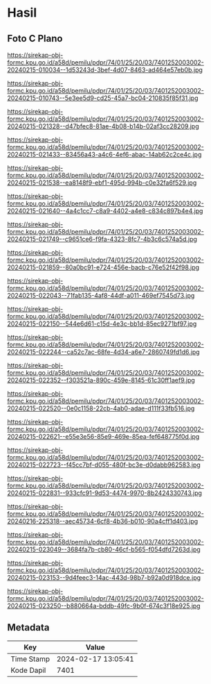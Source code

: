 # Hasil

## Foto C Plano

https://sirekap-obj-formc.kpu.go.id/a58d/pemilu/pdpr/74/01/25/20/03/7401252003002-20240215-010034--1d53243d-3bef-4d07-8463-ad464e57eb0b.jpg

https://sirekap-obj-formc.kpu.go.id/a58d/pemilu/pdpr/74/01/25/20/03/7401252003002-20240215-010743--5e3ee5d9-cd25-45a7-bc04-210835f85f31.jpg

https://sirekap-obj-formc.kpu.go.id/a58d/pemilu/pdpr/74/01/25/20/03/7401252003002-20240215-021328--d47bfec8-81ae-4b08-b14b-02af3cc28209.jpg

https://sirekap-obj-formc.kpu.go.id/a58d/pemilu/pdpr/74/01/25/20/03/7401252003002-20240215-021433--83456a43-a4c6-4ef6-abac-14ab62c2ce4c.jpg

https://sirekap-obj-formc.kpu.go.id/a58d/pemilu/pdpr/74/01/25/20/03/7401252003002-20240215-021538--ea8148f9-ebf1-495d-994b-c0e32fa6f529.jpg

https://sirekap-obj-formc.kpu.go.id/a58d/pemilu/pdpr/74/01/25/20/03/7401252003002-20240215-021640--4a4c1cc7-c8a9-4402-a4e8-c834c897b4e4.jpg

https://sirekap-obj-formc.kpu.go.id/a58d/pemilu/pdpr/74/01/25/20/03/7401252003002-20240215-021749--c9651ce6-f9fa-4323-8fc7-4b3c6c574a5d.jpg

https://sirekap-obj-formc.kpu.go.id/a58d/pemilu/pdpr/74/01/25/20/03/7401252003002-20240215-021859--80a0bc91-e724-456e-bacb-c76e52f42f98.jpg

https://sirekap-obj-formc.kpu.go.id/a58d/pemilu/pdpr/74/01/25/20/03/7401252003002-20240215-022043--71fab135-4af8-44df-a011-469ef7545d73.jpg

https://sirekap-obj-formc.kpu.go.id/a58d/pemilu/pdpr/74/01/25/20/03/7401252003002-20240215-022150--544e6d61-c15d-4e3c-bb1d-85ec9271bf97.jpg

https://sirekap-obj-formc.kpu.go.id/a58d/pemilu/pdpr/74/01/25/20/03/7401252003002-20240215-022244--ca52c7ac-68fe-4d34-a6e7-2860749fd1d6.jpg

https://sirekap-obj-formc.kpu.go.id/a58d/pemilu/pdpr/74/01/25/20/03/7401252003002-20240215-022352--f303521a-890c-459e-8145-61c30ff1aef9.jpg

https://sirekap-obj-formc.kpu.go.id/a58d/pemilu/pdpr/74/01/25/20/03/7401252003002-20240215-022520--0e0c1158-22cb-4ab0-adae-d111f33fb516.jpg

https://sirekap-obj-formc.kpu.go.id/a58d/pemilu/pdpr/74/01/25/20/03/7401252003002-20240215-022621--e55e3e56-85e9-469e-85ea-fef648775f0d.jpg

https://sirekap-obj-formc.kpu.go.id/a58d/pemilu/pdpr/74/01/25/20/03/7401252003002-20240215-022723--f45cc7bf-d055-480f-bc3e-d0dabb962583.jpg

https://sirekap-obj-formc.kpu.go.id/a58d/pemilu/pdpr/74/01/25/20/03/7401252003002-20240215-022831--933cfc91-9d53-4474-9970-8b2424330743.jpg

https://sirekap-obj-formc.kpu.go.id/a58d/pemilu/pdpr/74/01/25/20/03/7401252003002-20240216-225318--aec45734-6cf8-4b36-b010-90a4cff1d403.jpg

https://sirekap-obj-formc.kpu.go.id/a58d/pemilu/pdpr/74/01/25/20/03/7401252003002-20240215-023049--3684fa7b-cb80-46cf-b565-f054dfd7263d.jpg

https://sirekap-obj-formc.kpu.go.id/a58d/pemilu/pdpr/74/01/25/20/03/7401252003002-20240215-023153--9d4feec3-14ac-443d-98b7-b92a0d918dce.jpg

https://sirekap-obj-formc.kpu.go.id/a58d/pemilu/pdpr/74/01/25/20/03/7401252003002-20240215-023250--b880664a-bddb-49fc-9b0f-674c3f18e925.jpg


## Metadata

| Key        | Value               |
| ---------- | ------------------- |
| Time Stamp | 2024-02-17 13:05:41 |
| Kode Dapil | 7401                |



